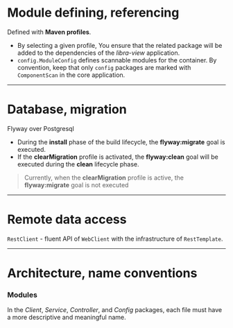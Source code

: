 # Module defining, referencing

Defined with **Maven profiles**.

- By selecting a given profile, You ensure that the related package will be added to the dependencies of the
  _libra-view_ application.
- `config.ModuleConfig` defines scannable modules for the container. By convention, keep that only `config` packages are
  marked with `ComponentScan` in the core application.

---

# Database, migration

Flyway over Postgresql

- During the **install** phase of the build lifecycle, the **flyway:migrate** goal is executed.
- If the **clearMigration** profile is activated, the **flyway:clean** goal will be executed during the **clean**
  lifecycle phase.

> Currently, when the **clearMigration** profile is active, the **flyway:migrate** goal is not executed

---

# Remote data access

`RestClient` - fluent API of `WebClient` with the infrastructure of `RestTemplate`.

---

# Architecture, name conventions

### Modules

In the _Client_, _Service_, _Controller_, and _Config_ packages, each file must have a more descriptive and meaningful
name.